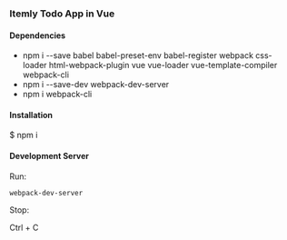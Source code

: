 ### Itemly Todo App in Vue

#### Dependencies

* npm i --save babel babel-preset-env babel-register webpack css-loader html-webpack-plugin vue vue-loader vue-template-compiler webpack-cli
* npm i --save-dev webpack-dev-server
* npm i webpack-cli

#### Installation 

$ npm i 

#### Development Server

Run: 


```webpack-dev-server```

Stop: 

Ctrl + C